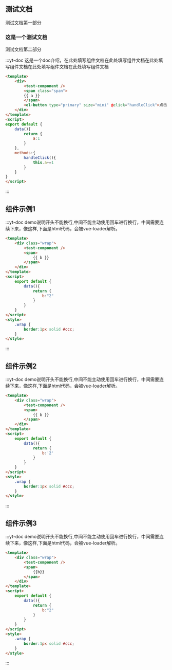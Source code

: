 ## 测试文档

测试文档第一部分

### 这是一个测试文档

测试文档第二部分

:::yt-doc 这是一个doc介绍，在此处填写组件文档在此处填写组件文档在此处填写组件文档在此处填写组件文档在此处填写组件文档

```html
<template>
    <div>
        <test-component />
        <span class="span">
        {{ a }}
        </span>
        <el-button type="primary" size="mini" @click="handleClick">点击</el-button>
    </div>
</template>
<script>
export default {
    data(){
        return {
            a:1
        }
    },
    methods:{
        handleClick(){
            this.a+=1
        }
    }
}
</script>
```
:::

## 组件示例1

:::yt-doc demo说明开头不能换行,中间不能主动使用回车进行换行，中间需要连续下来，像这样,下面是html代码，会被vue-loader解析。
```html
<template>
    <div class="wrap">
        <test-component />
        <span>
            {{ b }}
        </span>
    </div>
</template>
<script>
    export default {
        data(){
            return {
                b:"2"
            }
        }
    }
</script>
<style>
    .wrap {
        border:1px solid #ccc;
    }
</style>
```
:::

## 组件示例2

:::yt-doc demo说明开头不能换行,中间不能主动使用回车进行换行，中间需要连续下来，像这样,下面是html代码，会被vue-loader解析。
```html
<template>
    <div class="wrap">
        <test-component />
        <span>
            {{ b }}
        </span>
    </div>
</template>
<script>
    export default {
        data(){
            return {
                b:'2'
            }
        }
    }
</script>
<style>
    .wrap {
        border:1px solid #ccc;
    }
</style>
```
:::

## 组件示例3

:::yt-doc demo说明开头不能换行,中间不能主动使用回车进行换行，中间需要连续下来，像这样,下面是html代码，会被vue-loader解析。
```html
<template>
    <div class="wrap">
        <test-component />
        <span>
            {{b}}
        </span>
    </div>
</template>
<script>
    export default {
        data(){
            return {
                b:"2"
            }
        }
    }
</script>
<style>
    .wrap {
        border:1px solid #ccc;
    }
</style>
```
:::